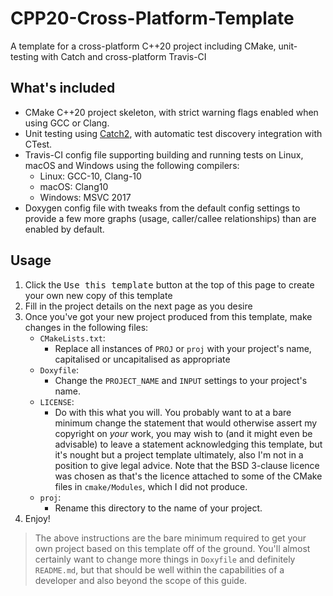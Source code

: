 # CPP20-Cross-Platform-Template
A template for a cross-platform C++20 project including CMake, unit-testing with Catch and cross-platform Travis-CI

## What's included
- CMake C++20 project skeleton, with strict warning flags enabled when using GCC or Clang.
- Unit testing using [Catch2](https://github.com/catchorg/Catch2), with automatic test discovery integration with CTest.
- Travis-CI config file supporting building and running tests on Linux, macOS and Windows using the following compilers:
    - Linux: GCC-10, Clang-10
    - macOS: Clang10
    - Windows: MSVC 2017
- Doxygen config file with tweaks from the default config settings to provide a few more graphs (usage, caller/callee relationships) than are enabled by default.

## Usage
1. Click the <kbd>Use this template</kbd> button at the top of this page to create your own new copy of this template
2. Fill in the project details on the next page as you desire
3. Once you've got your new project produced from this template, make changes in the following files:
    - `CMakeLists.txt`:
        - Replace all instances of `PROJ` or `proj` with your project's name, capitalised or uncapitalised as appropriate
    - `Doxyfile`:
        - Change the `PROJECT_NAME` and `INPUT` settings to your project's name.
    - `LICENSE`:
        - Do with this what you will. You probably want to at a bare minimum change the statement that would otherwise assert my copyright on _your_ work, you may wish to (and it might even be advisable) to leave a statement acknowledging this template, but it's nought but a project template ultimately, also I'm not in a position to give legal advice. Note that the BSD 3-clause licence was chosen as that's the licence attached to some of the CMake files in `cmake/Modules`, which I did not produce.
    - `proj`:
        - Rename this directory to the name of your project.
4. Enjoy!

> The above instructions are the bare minimum required to get your own project based on this template off of the ground. You'll almost certainly want to change more things in `Doxyfile` and definitely `README.md`, but that should be well within the capabilities of a developer and also beyond the scope of this guide.
